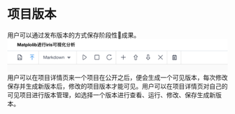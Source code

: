 # 项目版本

用户可以通过发布版本的方式保存阶段性成果。
 ![image description](../image/notebook-version.png)
用户可以在项目详情页来一个项目在公开之后，便会生成一个可见版本，每次修改保存并生成新版本后，修改的项目版本才能可见。用户可以在项目详情页对自己的可见项目进行版本管理，如选择一个版本进行查看、运行、修改、保存生成新版本。